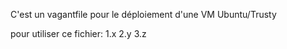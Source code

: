C'est un vagantfile pour le déploiement d'une VM Ubuntu/Trusty

pour utiliser ce fichier:
1.x
2.y
3.z

